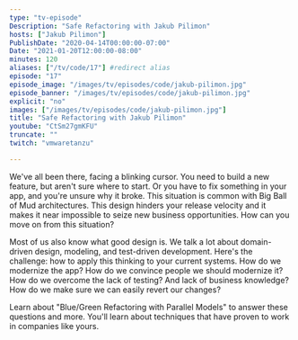 ```yaml
---
type: "tv-episode"
Description: "Safe Refactoring with Jakub Pilimon"
hosts: ["Jakub Pilimon"]
PublishDate: "2020-04-14T00:00:00-07:00"
Date: "2021-01-20T12:00:00-08:00"
minutes: 120
aliases: ["/tv/code/17"] #redirect alias
episode: "17"
episode_image: "/images/tv/episodes/code/jakub-pilimon.jpg"
episode_banner: "/images/tv/episodes/code/jakub-pilimon.jpg"
explicit: "no"
images: ["/images/tv/episodes/code/jakub-pilimon.jpg"]
title: "Safe Refactoring with Jakub Pilimon"
youtube: "CtSm27gmKFU"
truncate: ""
twitch: "vmwaretanzu"

---
```


We've all been there, facing a blinking cursor. You need to build a new feature, but aren't sure where to start. Or you have to fix something in your app, and you're unsure why it broke. This situation is common with Big Ball of Mud architectures. This design hinders your release velocity and it makes it near impossible to seize new business opportunities. How can you move on from this situation?

Most of us also know what good design is. We talk a lot about domain-driven design, modeling, and test-driven development. Here's the challenge: how to apply this thinking to your current systems. How do we modernize the app? How do we convince people we should modernize it? How do we overcome the lack of testing? And lack of business knowledge? How do we make sure we can easily revert our changes?

Learn about "Blue/Green Refactoring with Parallel Models" to answer these questions and more. You'll learn about techniques that have proven to work in companies like yours.